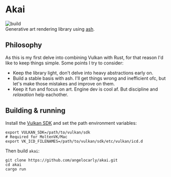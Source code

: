 # Akai
![build](https://github.com/angelocarly/lov/actions/workflows/rust.yml/badge.svg)  
Generative art rendering library using [ash](https://github.com/ash-rs/ash).

## Philosophy
As this is my first delve into combining Vulkan with Rust, for that reason I'd like to keep things simple. Some points I try to consider:
- Keep the library light, don't delve into heavy abstractions early on.
- Build a stable basis with ash. I'll get things wrong and inefficient ofc, but let's make those mistakes and improve on them.
- Keep it fun and focus on art. Engine dev is cool af. But discipline and *relaxation* help eachother.

## Building & running

Install the [Vulkan SDK](https://vulkan.lunarg.com) and set the path environment variables:
```
export VULKAN_SDK=/path/to/vulkan/sdk
# Required for MoltenVK/Mac
export VK_ICD_FILENAMES=/path/to/vulkan/sdk/etc/vulkan/icd.d
```

Then build `akai`:
```
git clone https://github.com/angelocarly/akai.git
cd akai
cargo run
```
